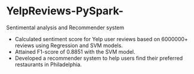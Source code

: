 # YelpReviews-PySpark-
Sentimental analysis and Recommender system

* Calculated sentiment score for Yelp user reviews based on 6000000+ reviews using Regression and SVM models. 
* Attained F1-score of 0.8851 with the SVM model.
* Developed a recommender system to help users find their preferred restaurants in Philadelphia.
